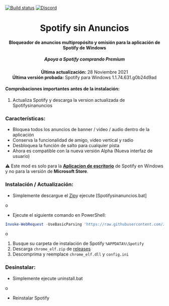 [![Build status](https://ci.appveyor.com/api/projects/status/31l6ynm0a1fhr2vs/branch/master?svg=true)](https://ci.appveyor.com/project/JaimeTR/Spotifysinanuncios/branch/main)  [![Discord](https://discord.com/api/guilds/807273906872123412/widget.png)](https://discord.gg/)


<center>
    <h1 align="center">Spotify sin Anuncios</h1>
    <h4 align="center">Bloqueador de anuncios multipropósito y omisión para la aplicación de Spotify de <strong>Windows</strong></h4>
    <h5 align="center">Apoya a Spotify comprando Premium</h5>
    <p align="center">
        <strong>Última actualización:</strong> 28 Noviembre 2021<br>
        <strong>Última versión probada:</strong> Spotify para Windows 1.1.74.631.g0b24d9ad
    </p> 
</center>

#### Comprobaciones importantes antes de la instalación:
1. Actualiza Spotify y descarga la version actualizada de Spotifysinanuncios

### Características:
* Bloquea todos los anuncios de banner / video / audio dentro de la aplicación
* Conserva la funcionalidad de amigo, video vertical y radio
* Desbloquea la función de salto para cualquier pista
* Ahora es compatible con la nueva versión Alpha (Nueva interfaz de usuario)

:warning: Este mod es solo para la [**Aplicacion de escritorio**](https://www.spotify.com/download/windows/) de Spotify en Windows y no para la versión de **Microsoft Store**.

### Instalación / Actualización:
* Simplemente descargue el [Zip](https://github.com/JaimeTR/Spotifysinanuncios.git)y ejecute [Spotifysinanuncios.bat]  

o

* Ejecute el siguiente comando en PowerShell:
```ps1
Invoke-WebRequest -UseBasicParsing 'https://raw.githubusercontent.com/JaimeTR/Spotifysinanuncios/main/install.ps1' | Invoke-Expression
```

o

1. Busque su carpeta de instalación de Spotify `%APPDATA%\Spotify`
2. Descarga  `chrome_elf.zip` de [releases](https://github.com/JaimeTR/Spotifysinanuncios/releases)
3. Descomprima y reemplace `chrome_elf.dll` y `config.ini` 

### Desinstalar:
* Simplemente ejecute uninstall.bat 

o

* Reinstalar Spotify 

